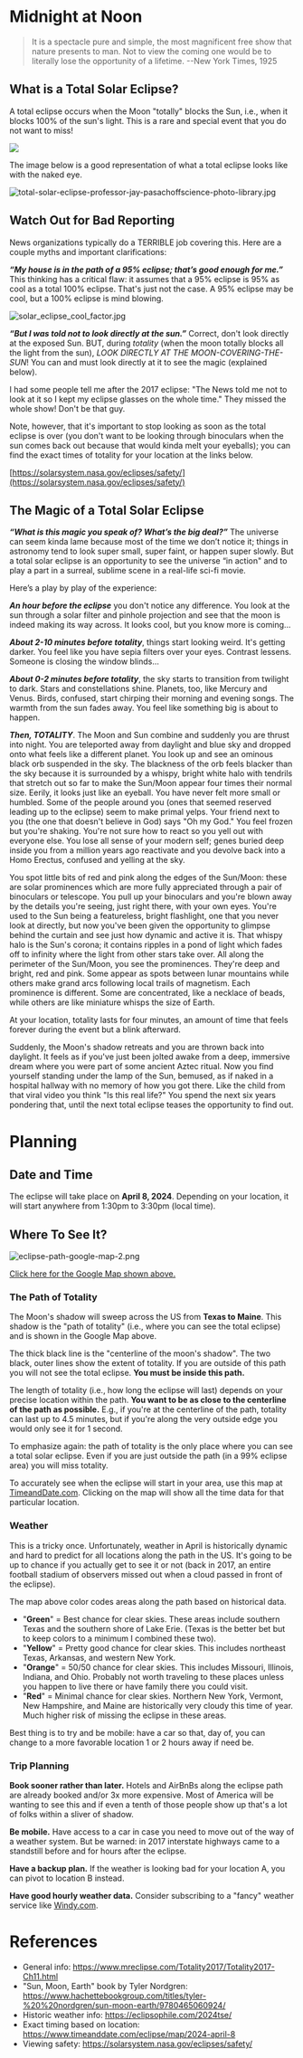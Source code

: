 
# Midnight at Noon
> It is a spectacle pure and simple, the most magnificent free show that nature presents to man. Not to view the coming one would be to literally lose the opportunity of a lifetime. --New York Times, 1925
## What is a Total Solar Eclipse?
A total eclipse occurs when the Moon "totally" blocks the Sun, i.e., when it blocks 100% of the sun's light. This is a rare and special event that you do not want to miss!

![](./_assets/eclipse-diagram.jpg)

The image below is a good representation of what a total eclipse looks like with the naked eye.

![total-solar-eclipse-professor-jay-pasachoffscience-photo-library.jpg](./_assets/total-solar-eclipse-professor-jay-pasachoffscience-photo-library.jpg)

## Watch Out for Bad Reporting

News organizations typically do a TERRIBLE job covering this. Here are a couple myths and important clarifications:

***“My house is in the path of a 95% eclipse; that’s good enough for me.”***
This thinking has a critical flaw: it assumes that a 95% eclipse is 95% as cool as a total 100% eclipse. That's just not the case. A 95% eclipse may be cool, but a 100% eclipse is mind blowing.

![solar_eclipse_cool_factor.jpg](./_assets/solar_eclipse_cool_factor.jpg)

***“But I was told not to look directly at the sun.”***
Correct, don't look directly at the exposed Sun. BUT, during *totality* (when the moon totally blocks all the light from the sun), *LOOK DIRECTLY AT THE MOON-COVERING-THE-SUN*! You can and must look directly at it to see the magic (explained below).

I had some people tell me after the 2017 eclipse: "The News told me not to look at it so I kept my eclipse glasses on the whole time." They missed the whole show! Don't be that guy.

Note, however, that it's important to stop looking as soon as the total eclipse is over (you don't want to be looking through binoculars when the sun comes back out because that would kinda melt your eyeballs); you can find the exact times of totality for your location at the links below.

[https://solarsystem.nasa.gov/eclipses/safety/](https://solarsystem.nasa.gov/eclipses/safety/)


## The Magic of a Total Solar Eclipse
***“What is this magic you speak of? What’s the big deal?”***
The universe can seem kinda lame because most of the time we don’t notice it; things in astronomy tend to look super small, super faint, or happen super slowly.  But a total solar eclipse is an opportunity to see the universe “in action" and to play a part in a surreal, sublime scene in a real-life sci-fi movie.

Here’s a play by play of the experience:

***An hour before the eclipse*** you don't notice any difference. You look at the sun through a solar filter and pinhole projection and see that the moon is indeed making its way across. It looks cool, but you know more is coming...

***About 2-10 minutes before totality***, things start looking weird. It's getting darker. You feel like you have sepia filters over your eyes. Contrast lessens. Someone is closing the window blinds...

***About 0-2 minutes before totality***, the sky starts to transition from twilight to dark. Stars and constellations shine. Planets, too, like Mercury and Venus. Birds, confused, start chirping their morning and evening songs. The warmth from the sun fades away. You feel like something big is about to happen.

***Then, TOTALITY***. The Moon and Sun combine and suddenly you are thrust into night. You are teleported away from daylight and blue sky and dropped onto what feels like a different planet. You look up and see an ominous black orb suspended in the sky. The blackness of the orb feels blacker than the sky because it is surrounded by a whispy, bright white halo with tendrils that stretch out so far to make the Sun/Moon appear four times their normal size. Eerily, it looks just like an eyeball. You have never felt more small or humbled. Some of the people around you (ones that seemed reserved leading up to the eclipse) seem to make primal yelps. Your friend next to you (the one that doesn't believe in God) says "Oh my God." You feel frozen but you're shaking. You're not sure how to react so you yell out with everyone else. You lose all sense of your modern self; genes buried deep inside you from a million years ago reactivate and you devolve back into a Homo Erectus, confused and yelling at the sky.

You spot little bits of red and pink along the edges of the Sun/Moon: these are solar prominences which are more fully appreciated through a pair of binoculars or telescope. You pull up your binoculars and you're blown away by the details you're seeing, just right there, with your own eyes. You're used to the Sun being a featureless, bright flashlight, one that you never look at directly, but now you've been given the opportunity to glimpse behind the curtain and see just how dynamic and active it is. That whispy halo is the Sun's corona; it contains ripples in a pond of light which fades off to infinity where the light from other stars take over. All along the perimeter of the Sun/Moon, you see the prominences. They're deep and bright, red and pink. Some appear as spots between lunar mountains while others make grand arcs following local trails of magnetism. Each prominence is different. Some are concentrated, like a necklace of beads, while others are like miniature whisps the size of Earth.

At your location, totality lasts for four minutes, an amount of time that feels forever during the event but a blink afterward.

Suddenly, the Moon's shadow retreats and you are thrown back into daylight. It feels as if you've just been jolted awake from a deep, immersive dream where you were part of some ancient Aztec ritual. Now you find yourself standing under the lamp of the Sun, bemused, as if naked in a hospital hallway with no memory of how you got there. Like the child from that viral video you think "Is this real life?" You spend the next six years pondering that, until the next total eclipse teases the opportunity to find out.

# Planning
## Date and Time
The eclipse will take place on **April 8, 2024**. Depending on your location, it will start anywhere from 1:30pm to 3:30pm (local time).

## Where To See It?

![eclipse-path-google-map-2.png](./_assets/eclipse-path-google-map-2.png)

[Click here for the Google Map shown above.](https://www.google.com/maps/d/u/0/edit?mid=1CrZe36J2R3DhytDIHm_NAVMw6dC-qf8&usp=sharing)

### The Path of Totality
The Moon's shadow will sweep across the US from **Texas to Maine**. This shadow is the "path of totality" (i.e., where you can see the total eclipse) and is shown in the Google Map above.

The thick black line is the "centerline of the moon's shadow". The two black, outer lines show the extent of totality. If you are outside of this path you will not see the total eclipse. **You must be inside this path.**

The length of totality (i.e., how long the eclipse will last) depends on your precise location within the path. **You want to be as close to the centerline of the path as possible.** E.g., if you're at the centerline of the path, totality can last up to 4.5 minutes, but if you're along the very outside edge you would only see it for 1 second.

To emphasize again: the path of totality is the only place where you can see a total solar eclipse. Even if you are just outside the path (in a 99% eclipse area) you will miss totality.

To accurately see when the eclipse will start in your area, use this map at [TimeandDate.com](https://www.timeanddate.com/eclipse/map/2024-april-8). Clicking on the map will show all the time data for that particular location.

### Weather
This is a tricky once. Unfortunately, weather in April is historically dynamic and hard to predict for all locations along the path in the US. It's going to be up to chance if you actually get to see it or not (back in 2017, an entire football stadium of observers missed out when a cloud passed in front of the eclipse).

The map above color codes areas along the path based on historical data.
- "**Green**" = Best chance for clear skies. These areas include southern Texas and the southern shore of Lake Erie. (Texas is the better bet but to keep colors to a minimum I combined these two).
- "**Yellow**" = Pretty good chance for clear skies. This includes northeast Texas, Arkansas, and western New York.
- "**Orange**" = 50/50 chance for clear skies. This includes Missouri, Illinois, Indiana, and Ohio. Probably not worth traveling to these places unless you happen to live there or have family there you could visit.
- "**Red**" = Minimal chance for clear skies. Northern New York, Vermont, New Hampshire, and Maine are historically very cloudy this time of year. Much higher risk of missing the eclipse in these areas.

Best thing is to try and be mobile: have a car so that, day of, you can change to a more favorable location 1 or 2 hours away if need be.

### Trip Planning
**Book sooner rather than later.** Hotels and AirBnBs along the eclipse path are already booked and/or 3x more expensive. Most of America will be wanting to see this and if even a tenth of those people show up that's a lot of folks within a sliver of shadow.

**Be mobile.** Have access to a car in case you need to move out of the way of a weather system. But be warned: in 2017 interstate highways came to a standstill before and for hours after the eclipse.

**Have a backup plan.** If the weather is looking bad for your location A, you can pivot to location B instead.

**Have good hourly weather data.** Consider subscribing to a "fancy" weather service like [Windy.com](www.windy.com).


# References
- General info: https://www.mreclipse.com/Totality2017/Totality2017-Ch11.html
- "Sun, Moon, Earth" book by Tyler Nordgren: https://www.hachettebookgroup.com/titles/tyler-%20%20nordgren/sun-moon-earth/9780465060924/
- Historic weather info: https://eclipsophile.com/2024tse/
- Exact timing based on location: https://www.timeanddate.com/eclipse/map/2024-april-8
- Viewing safety: https://solarsystem.nasa.gov/eclipses/safety/

